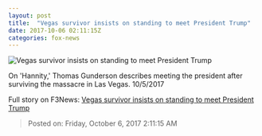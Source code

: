 ```yaml
---
layout: post
title:  "Vegas survivor insists on standing to meet President Trump"
date: 2017-10-06 02:11:15Z
categories: fox-news
---
```


![Vegas survivor insists on standing to meet President Trump](http://a57.foxnews.com/media2.foxnews.com/BrightCove/694940094001/2017/10/06/640/360/694940094001_5599491931001_5599487091001-vs.jpg)

On 'Hannity,' Thomas Gunderson describes meeting the president after surviving the massacre in Las Vegas. 10/5/2017


Full story on F3News: [Vegas survivor insists on standing to meet President Trump](http://www.f3nws.com/n/p22fmB)

> Posted on: Friday, October 6, 2017 2:11:15 AM
